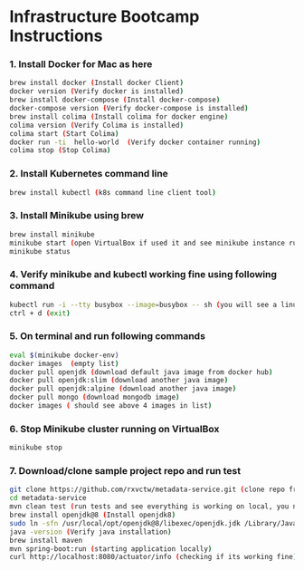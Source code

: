 # Infrastructure Bootcamp Instructions

### 1. Install Docker for Mac as here

```bash
brew install docker (Install docker Client)
docker version (Verify docker is installed)
brew install docker-compose (Install docker-compose)
docker-compose version (Verify docker-compose is installed)
brew install colima (Install colima for docker engine)
colima version (Verify Colima is installed)
colima start (Start Colima)
docker run -ti  hello-world  (Verify docker container running)
colima stop (Stop Colima)
```

### 2. Install Kubernetes command line

```bash
brew install kubectl (k8s command line client tool)
```

### 3. Install Minikube using brew

```bash
brew install minikube
minikube start (open VirtualBox if used it and see minikube instance running, first time it can take upto 10-15 min)
minikube status
```

### 4. Verify minikube and kubectl working fine using following command

```bash
kubectl run -i --tty busybox --image=busybox -- sh (you will see a linux prompt as # or $)
ctrl + d (exit)
```

### 5. On terminal and run following commands

```bash
eval $(minikube docker-env)
docker images  (empty list)
docker pull openjdk (download default java image from docker hub)
docker pull openjdk:slim (download another java image)
docker pull openjdk:alpine (download another java image)
docker pull mongo (download mongodb image)
docker images ( should see above 4 images in list)
```

### 6. Stop Minikube cluster running on VirtualBox

```bash
minikube stop 
```

### 7. Download/clone sample project repo and run test

```bash
git clone https://github.com/rxvctw/metadata-service.git (clone repo from github)
cd metadata-service
mvn clean test (run tests and see everything is working on local, you need Java 8+ and Maven installed)
brew install openjdk@8 (Install openjdk8)
sudo ln -sfn /usr/local/opt/openjdk@8/libexec/openjdk.jdk /Library/Java/JavaVirtualMachines/openjdk-8.jdk (Create symbolic link)
java -version (Verify java installation)
brew install maven
mvn spring-boot:run (starting application locally)
curl http://localhost:8080/actuator/info (checking if its working fine)
```
